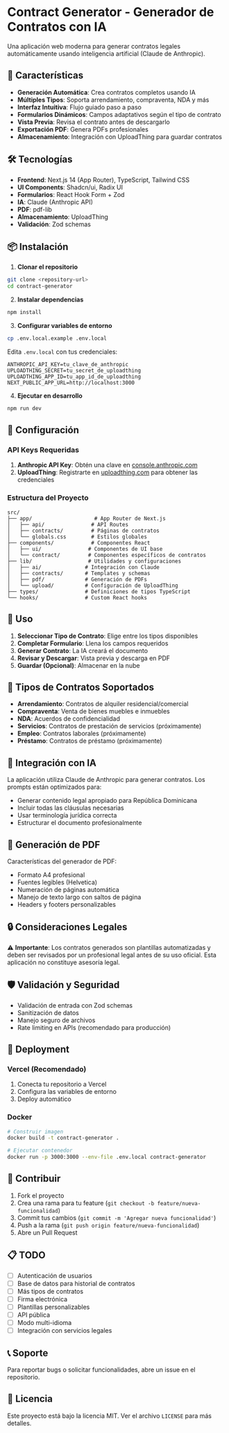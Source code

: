# Contract Generator - Generador de Contratos con IA

Una aplicación web moderna para generar contratos legales automáticamente usando inteligencia artificial (Claude de Anthropic).

## 🚀 Características

- **Generación Automática**: Crea contratos completos usando IA
- **Múltiples Tipos**: Soporta arrendamiento, compraventa, NDA y más
- **Interfaz Intuitiva**: Flujo guiado paso a paso
- **Formularios Dinámicos**: Campos adaptativos según el tipo de contrato
- **Vista Previa**: Revisa el contrato antes de descargarlo
- **Exportación PDF**: Genera PDFs profesionales
- **Almacenamiento**: Integración con UploadThing para guardar contratos

## 🛠️ Tecnologías

- **Frontend**: Next.js 14 (App Router), TypeScript, Tailwind CSS
- **UI Components**: Shadcn/ui, Radix UI
- **Formularios**: React Hook Form + Zod
- **IA**: Claude (Anthropic API)
- **PDF**: pdf-lib
- **Almacenamiento**: UploadThing
- **Validación**: Zod schemas

## 📦 Instalación

1. **Clonar el repositorio**

```bash
git clone <repository-url>
cd contract-generator
```

2. **Instalar dependencias**

```bash
npm install
```

3. **Configurar variables de entorno**

```bash
cp .env.local.example .env.local
```

Edita `.env.local` con tus credenciales:

```env
ANTHROPIC_API_KEY=tu_clave_de_anthropic
UPLOADTHING_SECRET=tu_secret_de_uploadthing
UPLOADTHING_APP_ID=tu_app_id_de_uploadthing
NEXT_PUBLIC_APP_URL=http://localhost:3000
```

4. **Ejecutar en desarrollo**

```bash
npm run dev
```

## 🔧 Configuración

### API Keys Requeridas

1. **Anthropic API Key**: Obtén una clave en [console.anthropic.com](https://console.anthropic.com)
2. **UploadThing**: Registrarte en [uploadthing.com](https://uploadthing.com) para obtener las credenciales

### Estructura del Proyecto

```
src/
├── app/                    # App Router de Next.js
│   ├── api/               # API Routes
│   ├── contracts/         # Páginas de contratos
│   └── globals.css        # Estilos globales
├── components/            # Componentes React
│   ├── ui/               # Componentes de UI base
│   └── contract/         # Componentes específicos de contratos
├── lib/                  # Utilidades y configuraciones
│   ├── ai/              # Integración con Claude
│   ├── contracts/       # Templates y schemas
│   ├── pdf/             # Generación de PDFs
│   └── upload/          # Configuración de UploadThing
├── types/               # Definiciones de tipos TypeScript
└── hooks/               # Custom React hooks
```

## 📝 Uso

1. **Seleccionar Tipo de Contrato**: Elige entre los tipos disponibles
2. **Completar Formulario**: Llena los campos requeridos
3. **Generar Contrato**: La IA creará el documento
4. **Revisar y Descargar**: Vista previa y descarga en PDF
5. **Guardar (Opcional)**: Almacenar en la nube

## 🎯 Tipos de Contratos Soportados

- **Arrendamiento**: Contratos de alquiler residencial/comercial
- **Compraventa**: Venta de bienes muebles e inmuebles
- **NDA**: Acuerdos de confidencialidad
- **Servicios**: Contratos de prestación de servicios (próximamente)
- **Empleo**: Contratos laborales (próximamente)
- **Préstamo**: Contratos de préstamo (próximamente)

## 🤖 Integración con IA

La aplicación utiliza Claude de Anthropic para generar contratos. Los prompts están optimizados para:

- Generar contenido legal apropiado para República Dominicana
- Incluir todas las cláusulas necesarias
- Usar terminología jurídica correcta
- Estructurar el documento profesionalmente

## 📄 Generación de PDF

Características del generador de PDF:

- Formato A4 profesional
- Fuentes legibles (Helvetica)
- Numeración de páginas automática
- Manejo de texto largo con saltos de página
- Headers y footers personalizables

## 🔒 Consideraciones Legales

⚠️ **Importante**: Los contratos generados son plantillas automatizadas y deben ser revisados por un profesional legal antes de su uso oficial. Esta aplicación no constituye asesoría legal.

## 🛡️ Validación y Seguridad

- Validación de entrada con Zod schemas
- Sanitización de datos
- Manejo seguro de archivos
- Rate limiting en APIs (recomendado para producción)

## 🚀 Deployment

### Vercel (Recomendado)

1. Conecta tu repositorio a Vercel
2. Configura las variables de entorno
3. Deploy automático

### Docker

```bash
# Construir imagen
docker build -t contract-generator .

# Ejecutar contenedor
docker run -p 3000:3000 --env-file .env.local contract-generator
```

## 🤝 Contribuir

1. Fork el proyecto
2. Crea una rama para tu feature (`git checkout -b feature/nueva-funcionalidad`)
3. Commit tus cambios (`git commit -m 'Agregar nueva funcionalidad'`)
4. Push a la rama (`git push origin feature/nueva-funcionalidad`)
5. Abre un Pull Request

## 📋 TODO

- [ ] Autenticación de usuarios
- [ ] Base de datos para historial de contratos
- [ ] Más tipos de contratos
- [ ] Firma electrónica
- [ ] Plantillas personalizables
- [ ] API pública
- [ ] Modo multi-idioma
- [ ] Integración con servicios legales

## 📞 Soporte

Para reportar bugs o solicitar funcionalidades, abre un issue en el repositorio.

## 📄 Licencia

Este proyecto está bajo la licencia MIT. Ver el archivo `LICENSE` para más detalles.
